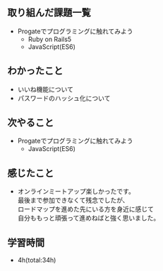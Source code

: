 ## 取り組んだ課題一覧
- Progateでプログラミングに触れてみよう
  - Ruby on Rails5
  - JavaScript(ES6)

## わかったこと
- いいね機能について
- パスワードのハッシュ化について

## 次やること
- Progateでプログラミングに触れてみよう
  - JavaScript(ES6)

## 感じたこと
- オンラインミートアップ楽しかったです。  
  最後まで参加できなくて残念でしたが、  
  ロードマップを進めた先にいる方を身近に感じて  
  自分ももっと頑張って進めねばと強く思いました。  

## 学習時間
- 4h(total:34h)
